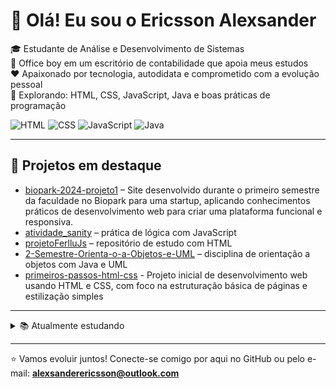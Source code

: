 # 👋 Olá! Eu sou o Ericsson Alexsander

🎓 Estudante de Análise e Desenvolvimento de Sistemas  
💼 Office boy em um escritório de contabilidade que apoia meus estudos  
❤️ Apaixonado por tecnologia, autodidata e comprometido com a evolução pessoal  
🚀 Explorando: HTML, CSS, JavaScript, Java e boas práticas de programação  

![HTML](https://img.shields.io/badge/HTML-5-orange)
![CSS](https://img.shields.io/badge/CSS-3-blue)
![JavaScript](https://img.shields.io/badge/JavaScript-yellow)
![Java](https://img.shields.io/badge/Java-red)

---

## 📌 Projetos em destaque

- [biopark-2024-projeto1](https://github.com/EricssonAlexsander01/biopark-2024-projeto1.git) – Site desenvolvido durante o primeiro semestre da faculdade no Biopark para uma startup, aplicando conhecimentos práticos de desenvolvimento web para criar uma plataforma funcional e responsiva. 
- [atividade_sanity](https://github.com/EricssonAlexsander01/atividade_sanity) – prática de lógica com JavaScript  
- [projetoFerlluJs](https://github.com/EricssonAlexsander01/projetoFerlluJs) – repositório de estudo com HTML  
- [2-Semestre-Orienta-o-a-Objetos-e-UML](https://github.com/EricssonAlexsander01/2-Semestre-Orienta-o-a-Objetos-e-UML) – disciplina de orientação a objetos com Java e UML
- [primeiros-passos-html-css](https://github.com/EricssonAlexsander01/primeiros-passos-html-css.git) - Projeto inicial de desenvolvimento web usando HTML e CSS, com foco na estruturação básica de páginas e estilização simples

---

<details>
  <summary>📚 Atualmente estudando</summary>

- Estatística aplicada à computação  
- Fundamentos da filosofia e raciocínio computacional  
- Modelagem de sites e lógica de programação  

</details>

---

⭐ Vamos evoluir juntos! Conecte-se comigo por aqui no GitHub ou pelo e-mail: **alexsanderericsson@outlook.com**
